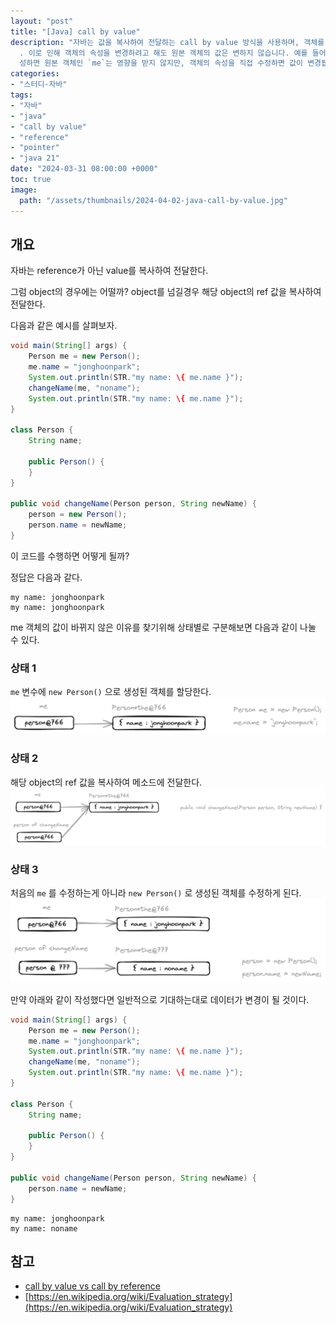 ```yaml
---
layout: "post"
title: "[Java] call by value"
description: "자바는 값을 복사하여 전달하는 call by value 방식을 사용하며, 객체를 전달할 때는 객체의 참조 값을 복사합니다\
  . 이로 인해 객체의 속성을 변경하려고 해도 원본 객체의 값은 변하지 않습니다. 예를 들어, `changeName` 메소드에서 새로운 객체를 생\
  성하면 원본 객체인 `me`는 영향을 받지 않지만, 객체의 속성을 직접 수정하면 값이 변경됩니다."
categories:
- "스터디-자바"
tags:
- "자바"
- "java"
- "call by value"
- "reference"
- "pointer"
- "java 21"
date: "2024-03-31 08:00:00 +0000"
toc: true
image:
  path: "/assets/thumbnails/2024-04-02-java-call-by-value.jpg"
---
```


## 개요

자바는 reference가 아닌 value를 복사하여 전달한다.

그럼 object의 경우에는 어떨까? object를 넘길경우 해당 object의 ref 값을 복사하여 전달한다.

다음과 같은 예시를 살펴보자.

```java
void main(String[] args) {
    Person me = new Person();
    me.name = "jonghoonpark";
    System.out.println(STR."my name: \{ me.name }");
    changeName(me, "noname");
    System.out.println(STR."my name: \{ me.name }");
}

class Person {
    String name;

    public Person() {
    }
}

public void changeName(Person person, String newName) {
    person = new Person();
    person.name = newName;
}
```

이 코드를 수행하면 어떻게 될까?

정답은 다음과 같다.

```
my name: jonghoonpark
my name: jonghoonpark
```

me 객체의 값이 바뀌지 않은 이유를 찾기위해 상태별로 구분해보면 다음과 같이 나눌 수 있다.

### 상태 1

`me` 변수에 `new Person()` 으로 생성된 객체를 할당한다.
![state 1](/assets/images/2024-04-02-java-call-by-value/state1.png)

### 상태 2

해당 object의 ref 값을 복사하여 메소드에 전달한다.
![state 2](/assets/images/2024-04-02-java-call-by-value/state2.png)

### 상태 3

처음의 `me` 를 수정하는게 아니라 `new Person()` 로 생성된 객체를 수정하게 된다.
![state 3](/assets/images/2024-04-02-java-call-by-value/state3.png)

만약 아래와 같이 작성했다면 일반적으로 기대하는대로 데이터가 변경이 될 것이다.

```java
void main(String[] args) {
    Person me = new Person();
    me.name = "jonghoonpark";
    System.out.println(STR."my name: \{ me.name }");
    changeName(me, "noname");
    System.out.println(STR."my name: \{ me.name }");
}

class Person {
    String name;

    public Person() {
    }
}

public void changeName(Person person, String newName) {
    person.name = newName;
}
```

```
my name: jonghoonpark
my name: noname
```

## 참고

- [call by value vs call by reference](https://perfectacle.github.io/2017/10/30/js-014-call-by-value-vs-call-by-reference/)
- [https://en.wikipedia.org/wiki/Evaluation_strategy](https://en.wikipedia.org/wiki/Evaluation_strategy)
